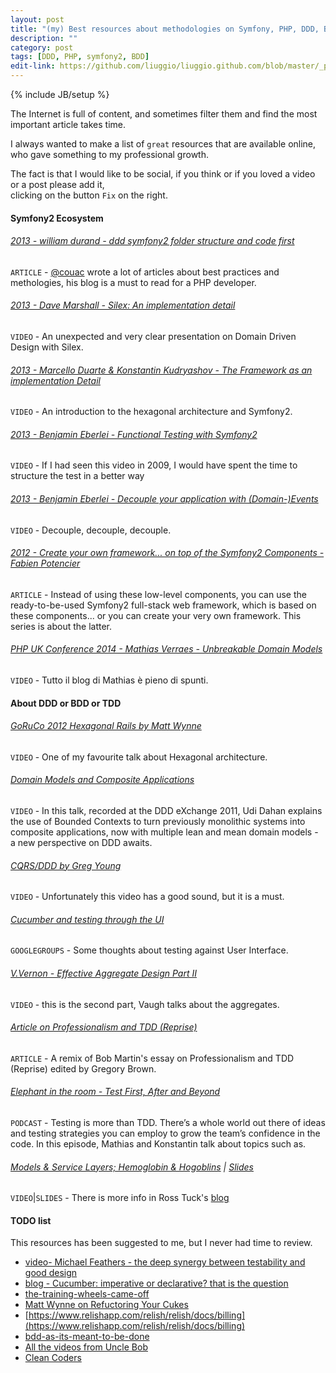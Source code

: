 ```yaml
---
layout: post
title: "(my) Best resources about methodologies on Symfony, PHP, DDD, BDD ..."
description: ""
category: post
tags: [DDD, PHP, symfony2, BDD]
edit-link: https://github.com/liuggio/liuggio.github.com/blob/master/_posts/2014-05-05-best-resources-about-symfony-tdd-bdd-ddd-methologies.md
---
```

{% include JB/setup %}

The Internet is full of content, and sometimes filter them and find the most important article takes time.

I always wanted to make a list of `great` resources that are available online,
who gave something to my professional growth.

The fact is that I would like to be social, 
if you think or if you loved a video or a post please add it,  
clicking on the button  `Fix` on the right.

#### Symfony2 Ecosystem

###### [2013 - william durand - ddd symfony2 folder structure and code first](http://williamdurand.fr/2013/08/07/ddd-with-symfony2-folder-structure-and-code-first/)

`ARTICLE` - [@couac](https://twitter.com/couac) wrote a lot of articles about best practices and methologies, his blog is a must to read for a PHP developer.

###### [2013 - Dave Marshall - Silex: An implementation detail](http://www.youtube.com/watch?v=bTawx0TGIj8)

`VIDEO` - An unexpected and very clear presentation on Domain Driven Design with Silex.

###### [2013 - Marcello Duarte & Konstantin Kudryashov - The Framework as an implementation Detail](https://www.youtube.com/watch?v=0L_9NutiJlc)

`VIDEO` - An introduction to the hexagonal architecture and Symfony2.

###### [2013 - Benjamin Eberlei - Functional Testing with Symfony2](https://www.youtube.com/watch?v=fVdlKl3ZZvM)

`VIDEO` - If I had seen this video in 2009, I would have spent the time to structure the test in a better way

###### [2013 - Benjamin Eberlei - Decouple your application with (Domain-)Events](https://www.youtube.com/watch?v=K9jub4JPpcc)

`VIDEO` - Decouple, decouple, decouple.

###### [2012 - Create your own framework... on top of the Symfony2 Components - Fabien Potencier ](http://fabien.potencier.org/article/50/create-your-own-framework-on-top-of-the-symfony2-components-part-1)

`ARTICLE` - Instead of using these low-level components, you can use the ready-to-be-used Symfony2 full-stack web framework, which is based on these components... or you can create your very own framework. This series is about the latter.

###### [PHP UK Conference 2014 - Mathias Verraes - Unbreakable Domain Models](https://www.youtube.com/watch?v=ZJ63ltuwMaE)

`VIDEO` - Tutto il blog di Mathias è pieno di spunti.

#### About DDD or BDD or TDD

###### [GoRuCo 2012 Hexagonal Rails by Matt Wynne](www.youtube.com/watch?v=CGN4RFkhH2M‎)

`VIDEO` - One of my favourite talk about Hexagonal architecture.

###### [Domain Models and Composite Applications](https://skillsmatter.com/skillscasts/1806-talk-from-udi-dahan)

`VIDEO` - In this talk, recorded at the DDD eXchange 2011, Udi Dahan explains the use of Bounded Contexts to turn previously monolithic systems into composite applications, now with multiple lean and mean domain models - a new perspective on DDD awaits.

###### [CQRS/DDD by Greg Young](https://www.youtube.com/watch?v=KXqrBySgX-s) 

`VIDEO` - Unfortunately this video has a good sound, but it is a must.

###### [Cucumber and testing through the UI](https://groups.google.com/forum/#!topic/objects-on-rails/LytHzDQIwKw)

`GOOGLEGROUPS` - Some thoughts about testing against User Interface.

###### [V.Vernon - Effective Aggregate Design Part II](https://vimeo.com/33708293)

`VIDEO` - this is the second part, Vaugh talks about the aggregates.

###### [Article on Professionalism and TDD (Reprise)](https://gist.github.com/sandal/1c6c7ec0d7603775ed17)

`ARTICLE` - A remix of Bob Martin's essay on Professionalism and TDD (Reprise) edited by Gregory Brown.

###### [Elephant in the room - Test First, After and Beyond](http://elephantintheroom.io/)

`PODCAST` - Testing is more than TDD. There’s a whole world out there of ideas and testing strategies you can employ to grow the team’s confidence in the code. In this episode, Mathias and Konstantin talk about topics such as.

###### [Models & Service Layers; Hemoglobin & Hogoblins](https://www.youtube.com/watch?v=3uV3ngl1Z8g) | [Slides](http://www.slideshare.net/rosstuck/models-and-service-layers-hemoglobin-and-hobgoblins)

`VIDEO`|`SLIDES` - There is more info in Ross Tuck's [blog](http://rosstuck.com/)

####  TODO list

This resources has been suggested to me, but I never had time to review.

- [video- Michael Feathers - the deep synergy between testability and good design ](http://www.youtube.com/watch?v=4cVZvoFGJTU)
- [blog - Cucumber: imperative or declarative? that is the question](http://watirmelon.com/2010/12/10/cucumber-imperative-or-declarative-that-is-the-question/)
- [the-training-wheels-came-off](http://aslakhellesoy.com/post/11055981222/the-training-wheels-came-off)
- [Matt Wynne on Refuctoring Your Cukes](http://vimeo.com/39660655)
- [https://www.relishapp.com/relish/relish/docs/billing](https://www.relishapp.com/relish/relish/docs/billing)
- [bdd-as-its-meant-to-be-done](http://skillsmatter.com/podcast/agile-scrum/bdd-as-its-meant-to-be-done)
- [All the videos from Uncle Bob](https://www.youtube.com/results?search_query=Robert+C.+Martin)
- [Clean Coders](http://cleancoders.com/category/fundamentals)
